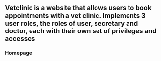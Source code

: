 <h2>Vetclinic is a website that allows users to book appointments with a vet clinic. Implements 3 user roles, the roles of user, secretary and doctor, each with their own set of privileges and accesses</h2>

<h3>Homepage</h3>

